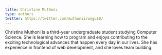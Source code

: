 ```yaml
---
title: Christine Muthoni
type: authors
twitter: https://twitter.com/muthoniirungu10/
---
```

Christine Muthoni Is a third-year undergraduate student studying Computer Science. She is learning how to program and enjoys contributing to the exciting technological advances that happen every day in our lives. She has experience in frontend of web development, and she loves team building.
